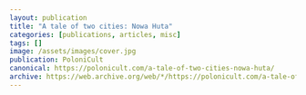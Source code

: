 ```yaml
---
layout: publication
title: "A tale of two cities: Nowa Huta"
categories: [publications, articles, misc]
tags: []
image: /assets/images/cover.jpg
publication: PoloniCult
canonical: https://polonicult.com/a-tale-of-two-cities-nowa-huta/
archive: https://web.archive.org/web/*/https://polonicult.com/a-tale-of-two-cities-nowa-huta/
---
```

